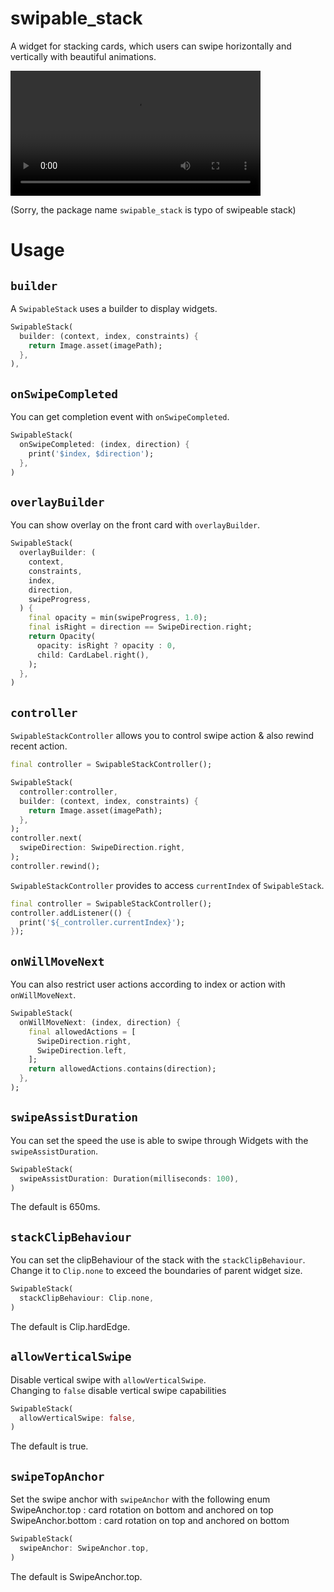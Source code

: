 # swipable_stack
A widget for stacking cards, which users can swipe horizontally and vertically with beautiful animations.

<video src='https://user-images.githubusercontent.com/19836917/143433024-f9c99561-aae9-4b1d-8f0d-d1ee7301f83b.MP4' width=400px ></video>
 
(Sorry, the package name `swipable_stack` is typo of swipeable stack)
 
# Usage
## `builder`
A `SwipableStack` uses a builder to display widgets.
```dart
SwipableStack(
  builder: (context, index, constraints) {
    return Image.asset(imagePath);
  },
),
```
## `onSwipeCompleted`
You can get completion event with `onSwipeCompleted`.
```dart
SwipableStack(
  onSwipeCompleted: (index, direction) {
    print('$index, $direction');
  },
)
```

## `overlayBuilder`
You can show overlay on the front card with `overlayBuilder`.
```dart
SwipableStack(
  overlayBuilder: (
    context,
    constraints,
    index,
    direction,
    swipeProgress,
  ) {
    final opacity = min(swipeProgress, 1.0);
    final isRight = direction == SwipeDirection.right;
    return Opacity(
      opacity: isRight ? opacity : 0,
      child: CardLabel.right(),
    );
  },
)
```

## `controller`
`SwipableStackController` allows you to control swipe action & also rewind recent action.
 
```dart
final controller = SwipableStackController();

SwipableStack(
  controller:controller,
  builder: (context, index, constraints) {
    return Image.asset(imagePath);
  },
);
controller.next(
  swipeDirection: SwipeDirection.right,
);
controller.rewind();
```

`SwipableStackController` provides to access `currentIndex` of `SwipableStack`.
```dart
final controller = SwipableStackController();
controller.addListener(() {
  print('${_controller.currentIndex}');
});
```

## `onWillMoveNext`
You can also restrict user actions according to index or action with `onWillMoveNext`.
```dart
SwipableStack(
  onWillMoveNext: (index, direction) {
    final allowedActions = [
      SwipeDirection.right,
      SwipeDirection.left,
    ];
    return allowedActions.contains(direction);
  },
);
```

## `swipeAssistDuration`

You can set the speed the use is able to swipe through Widgets with the `swipeAssistDuration`.

```dart
SwipableStack(
  swipeAssistDuration: Duration(milliseconds: 100),
)
```

The default is 650ms.

## `stackClipBehaviour`

You can set the clipBehaviour of the stack with the `stackClipBehaviour`.  
Change it to `Clip.none` to exceed the boundaries of parent widget size.

```dart
SwipableStack(
  stackClipBehaviour: Clip.none,
)
```

The default is Clip.hardEdge.


## `allowVerticalSwipe`

Disable vertical swipe with `allowVerticalSwipe`.  
Changing to `false` disable vertical swipe capabilities

```dart
SwipableStack(
  allowVerticalSwipe: false,
)
```

The default is true.

## `swipeTopAnchor`

Set the swipe anchor with `swipeAnchor` with the following enum
SwipeAnchor.top : card rotation on bottom and anchored on top
SwipeAnchor.bottom : card rotation on top and anchored on bottom

```dart
SwipableStack(
  swipeAnchor: SwipeAnchor.top,
)
```

The default is SwipeAnchor.top.



